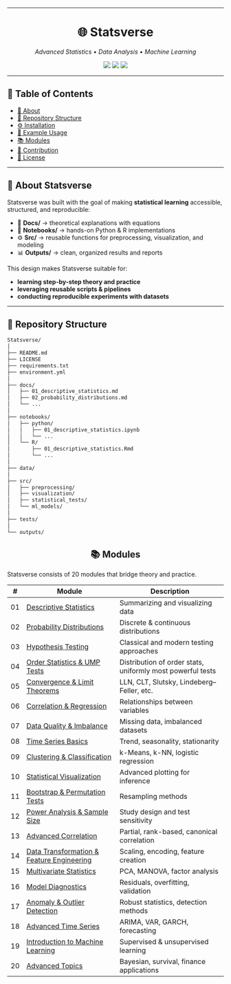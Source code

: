  
---
 
<h1 align="center">🌐 Statsverse</h1>

<p align="center">
  <i>Advanced Statistics • Data Analysis • Machine Learning</i>
</p>

 <p align="center">
  <!-- Languages -->
  <img src="https://img.shields.io/badge/Python-3.9+-3776AB?logo=python&logoColor=white" />
  <img src="https://img.shields.io/badge/R-4.0+-276DC3?logo=r&logoColor=white" />
  <img src="https://img.shields.io/badge/License-MIT-blue.svg?logo=open-source-initiative&logoColor=white" />
  <br/>

 


 
---

## 📖 Table of Contents
- [🌟 About](#-about-statsverse)
- [📂 Repository Structure](#-repository-structure)
- [⚙️ Installation](#️-installation)
- [🚀 Example Usage](#-example-usage)
- [📚 Modules](#-modules)
- [🤝 Contribution](#-contribution)
- [📜 License](#-license)

---

## 🌟 About Statsverse
Statsverse was built with the goal of making **statistical learning** accessible, structured, and reproducible:

- 📘 **Docs/** → theoretical explanations with equations
- 📓 **Notebooks/** → hands-on Python & R implementations
- ⚙️ **Src/** → reusable functions for preprocessing, visualization, and modeling
- 📊 **Outputs/** → clean, organized results and reports

This design makes Statsverse suitable for:
- **learning step-by-step theory and practice**
- **leveraging reusable scripts & pipelines**
- **conducting reproducible experiments with datasets**

---

## 📂 Repository Structure
```bash
Statsverse/
│
├── README.md              
├── LICENSE
├── requirements.txt       
├── environment.yml         
│
├── docs/                  
│   ├── 01_descriptive_statistics.md
│   ├── 02_probability_distributions.md
│   └── ...
│
├── notebooks/             
│   ├── python/
│   │   ├── 01_descriptive_statistics.ipynb
│   │   └── ...
│   └── R/
│       ├── 01_descriptive_statistics.Rmd
│       └── ...
│
├── data/                  
│
├── src/                   
│   ├── preprocessing/
│   ├── visualization/
│   ├── statistical_tests/
│   └── ml_models/
│
├── tests/                 
│
└── outputs/               
```
<h2 align="center" >📚 Modules</h2>

Statsverse consists of 20 modules that bridge theory and practice.
 
 | #  | Module | Description |
| -- | ------- | ----------- |
| 01 | [Descriptive Statistics](docs/01_descriptive_statistics.md) | Summarizing and visualizing data |
| 02 | [Probability Distributions](docs/02_probability_distributions.md) | Discrete & continuous distributions |
| 03 | [Hypothesis Testing](docs/03_hypothesis_testing.md) | Classical and modern testing approaches |
| 04 | [Order Statistics & UMP Tests](docs/04_order_statistics_ump_tests.md) | Distribution of order stats, uniformly most powerful tests |
| 05 | [Convergence & Limit Theorems](docs/05_convergence_limit_theorems.md) | LLN, CLT, Slutsky, Lindeberg–Feller, etc. |
| 06 | [Correlation & Regression](docs/06_correlation_regression.md) | Relationships between variables |
| 07 | [Data Quality & Imbalance](docs/07_data_quality_imbalance.md) | Missing data, imbalanced datasets |
| 08 | [Time Series Basics](docs/08_time_series_basics.md) | Trend, seasonality, stationarity |
| 09 | [Clustering & Classification](docs/09_clustering_classification.md) | k-Means, k-NN, logistic regression |
| 10 | [Statistical Visualization](docs/10_statistical_visualization.md) | Advanced plotting for inference |
| 11 | [Bootstrap & Permutation Tests](docs/11_bootstrap_permutation_tests.md) | Resampling methods |
| 12 | [Power Analysis & Sample Size](docs/12_power_analysis_sample_size.md) | Study design and test sensitivity |
| 13 | [Advanced Correlation](docs/13_advanced_correlation.md) | Partial, rank-based, canonical correlation |
| 14 | [Data Transformation & Feature Engineering](docs/14_data_transformation_feature_engineering.md) | Scaling, encoding, feature creation |
| 15 | [Multivariate Statistics](docs/15_multivariate_statistics.md) | PCA, MANOVA, factor analysis |
| 16 | [Model Diagnostics](docs/16_model_diagnostics.md) | Residuals, overfitting, validation |
| 17 | [Anomaly & Outlier Detection](docs/17_anomaly_outlier_detection.md) | Robust statistics, detection methods |
| 18 | [Advanced Time Series](docs/18_advanced_time_series.md) | ARIMA, VAR, GARCH, forecasting |
| 19 | [Introduction to Machine Learning](docs/19_introduction_machine_learning.md) | Supervised & unsupervised learning |
| 20 | [Advanced Topics](docs/20_advanced_topics.md) | Bayesian, survival, finance applications |

 
